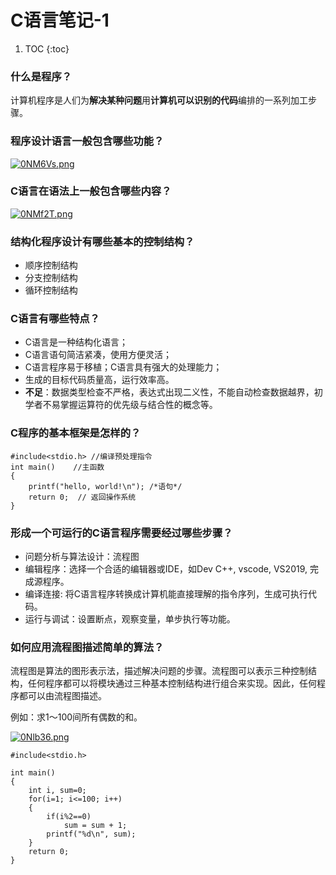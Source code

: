 # C语言笔记-1

1. TOC
{:toc}

### 什么是程序？
计算机程序是人们为**解决某种问题**用**计算机可以识别的代码**编排的一系列加工步骤。

### 程序设计语言一般包含哪些功能？
[![0NM6Vs.png](https://s1.ax1x.com/2020/10/06/0NM6Vs.png)](https://imgchr.com/i/0NM6Vs)

### C语言在语法上一般包含哪些内容？
[![0NMf2T.png](https://s1.ax1x.com/2020/10/06/0NMf2T.png)](https://imgchr.com/i/0NMf2T)

### 结构化程序设计有哪些基本的控制结构？
- 顺序控制结构
- 分支控制结构
- 循环控制结构

### C语言有哪些特点？
- C语言是一种结构化语言；
- C语言语句简洁紧凑，使用方便灵活；
- C语言程序易于移植；C语言具有强大的处理能力；
- 生成的目标代码质量高，运行效率高。
- **不足**：数据类型检查不严格，表达式出现二义性，不能自动检查数据越界，初学者不易掌握运算符的优先级与结合性的概念等。

### C程序的基本框架是怎样的？
    #include<stdio.h> //编译预处理指令
    int main()    //主函数
    {
        printf("hello, world!\n"); /*语句*/
        return 0;  // 返回操作系统
    }

### 形成一个可运行的C语言程序需要经过哪些步骤？
- 问题分析与算法设计：流程图
- 编辑程序：选择一个合适的编辑器或IDE，如Dev C++, vscode, VS2019, 完成源程序。
- 编译连接: 将C语言程序转换成计算机能直接理解的指令序列，生成可执行代码。
- 运行与调试：设置断点，观察变量，单步执行等功能。
    
### 如何应用流程图描述简单的算法？
流程图是算法的图形表示法，描述解决问题的步骤。流程图可以表示三种控制结构，任何程序都可以将模块通过三种基本控制结构进行组合来实现。因此，任何程序都可以由流程图描述。

例如：求1～100间所有偶数的和。

[![0Nlb36.png](https://s1.ax1x.com/2020/10/06/0Nlb36.png)](https://imgchr.com/i/0Nlb36)

    #include<stdio.h>

    int main()
    {
        int i, sum=0;
        for(i=1; i<=100; i++)
        {
            if(i%2==0)
                sum = sum + 1;
            printf("%d\n", sum);
        }
        return 0;
    }






